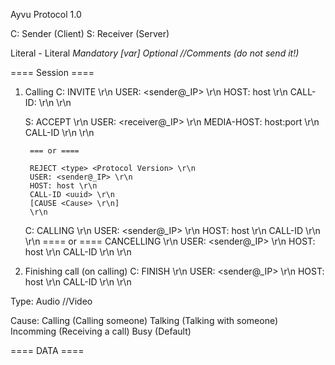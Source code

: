 Ayvu Protocol 1.0

C: Sender (Client)
S: Receiver (Server)

Literal - Literal
<var> Mandatory
[var] Optional
//Comments (do not send it!)

==== Session ====

1. Calling
	C:  INVITE <type> <Protocol Version> \r\n
		USER: <sender@_IP> \r\n
		HOST: host \r\n
		CALL-ID: <uuid>\r\n
		\r\n
		
	S: 	ACCEPT <type> <Protocol Version> \r\n
		USER: <receiver@_IP> \r\n
		MEDIA-HOST: host:port \r\n
		CALL-ID <uuid> \r\n
		\r\n
		
		=== or ====
		
		REJECT <type> <Protocol Version> \r\n
		USER: <sender@_IP> \r\n
		HOST: host \r\n
		CALL-ID <uuid> \r\n
		[CAUSE <Cause> \r\n]
		\r\n
	
	C: 	CALLING <type> <Protocol Version> \r\n
		USER: <sender@_IP> \r\n
		HOST: host \r\n
		CALL-ID <uuid> \r\n
		\r\n
		==== or ====
		CANCELLING <type> <Protocol Version> \r\n
		USER: <sender@_IP> \r\n
		HOST: host \r\n
		CALL-ID <uuid> \r\n
		\r\n

2. Finishing call (on calling)
	C:	FINISH <type> <Protocol Version> \r\n
		USER: <sender@_IP> \r\n
		HOST: host \r\n
		CALL-ID <uuid> \r\n
		\r\n
		
Type:
	Audio
	//Video

Cause:
	Calling (Calling someone)
	Talking (Talking with someone)
	Incomming (Receiving a call)
	Busy (Default)
	
==== DATA ====









	